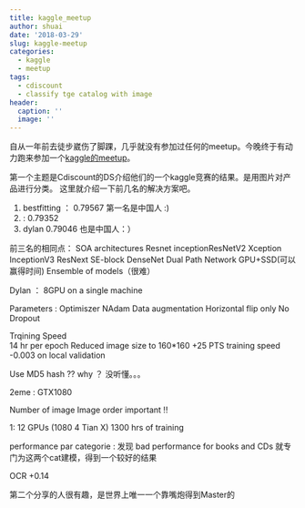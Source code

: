 ```yaml
---
title: kaggle_meetup
author: shuai
date: '2018-03-29'
slug: kaggle-meetup
categories:
  - kaggle
  - meetup
tags:
  - cdiscount
  - classify tge catalog with image
header:
  caption: ''
  image: ''
---
```


自从一年前去徒步崴伤了脚踝，几乎就没有参加过任何的meetup。今晚终于有动力跑来参加一个[kaggle的meetup](https://www.meetup.com/Kaggle-Paris-Meetup/events/247658535/)。

第一个主题是Cdiscount的DS介绍他们的一个kaggle竞赛的结果。是用图片对产品进行分类。
这里就介绍一下前几名的解决方案吧。
1. bestfitting ： 0.79567 第一名是中国人 :)
2. : 0.79352 
3. dylan 0.79046 也是中国人：）

前三名的相同点：
SOA architectures
  Resnet inceptionResNetV2 Xception
  InceptionV3 ResNext SE-block
  DenseNet Dual Path Network
GPU+SSD(可以赢得时间)
Ensemble of models（很难）

Dylan ： 8GPU on a single machine

Parameters :
  Optimiszer
    NAdam
  Data augmentation
    Horizontal flip only
  No Dropout

Trqining Speed  
  14 hr per epoch
Reduced image size to 160*160
  +25 PTS training speed
  -0.003 on local validation
  
Use MD5 hash ??
why ？ 没听懂。。。


2eme :
GTX1080

Number of image
Image order important !!



1:
12 GPUs (1080 4 Tian X)
1300 hrs of training

performance par categorie : 发现 bad performance for books and CDs
就专门为这两个cat建模，得到一个较好的结果

OCR +0.14



第二个分享的人很有趣，是世界上唯一一个靠嘴炮得到Master的














